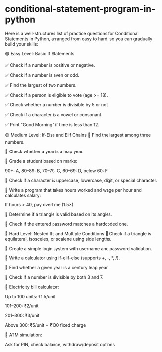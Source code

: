 # conditional-statement-program-in-python
Here is a well-structured list of practice questions for Conditional Statements in Python, arranged from easy to hard, so you can gradually build your skills:

🟢 Easy Level: Basic If Statements

✅ Check if a number is positive or negative.

✅ Check if a number is even or odd.

✅ Find the largest of two numbers.

✅ Check if a person is eligible to vote (age >= 18).

✅ Check whether a number is divisible by 5 or not.

✅ Check if a character is a vowel or consonant.

✅ Print "Good Morning" if time is less than 12.

🟡 Medium Level: If-Else and Elif Chains
🔸 Find the largest among three numbers.

🔸 Check whether a year is a leap year.

🔸 Grade a student based on marks:

90+: A, 80–89: B, 70–79: C, 60–69: D, below 60: F

🔸 Check if a character is uppercase, lowercase, digit, or special character.

🔸 Write a program that takes hours worked and wage per hour and calculates salary:

If hours > 40, pay overtime (1.5×).

🔸 Determine if a triangle is valid based on its angles.

🔸 Check if the entered password matches a hardcoded one.

🔴 Hard Level: Nested Ifs and Multiple Conditions
🔹 Check if a triangle is equilateral, isosceles, or scalene using side lengths.

🔹 Create a simple login system with username and password validation.

🔹 Write a calculator using if-elif-else (supports +, -, *, /).

🔹 Find whether a given year is a century leap year.

🔹 Check if a number is divisible by both 3 and 7.

🔹 Electricity bill calculator:

Up to 100 units: ₹1.5/unit

101–200: ₹2/unit

201–300: ₹3/unit

Above 300: ₹5/unit + ₹100 fixed charge

🔹 ATM simulation:

Ask for PIN, check balance, withdraw/deposit options


